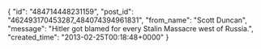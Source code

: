  {
   "id": "484714448231159",
   "post_id": "462493170453287_484074394961831",
   "from_name": "Scott Duncan",
   "message": "Hitler got blamed for every Stalin Massacre west of Russia.",
   "created_time": "2013-02-25T00:18:48+0000"
 }
